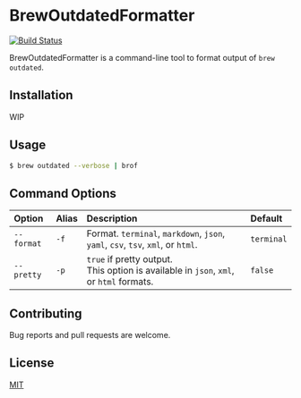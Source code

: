 # BrewOutdatedFormatter

[![Build Status](https://travis-ci.org/emsk/brew_outdated_formatter.svg?branch=master)](https://travis-ci.org/emsk/brew_outdated_formatter)

BrewOutdatedFormatter is a command-line tool to format output of `brew outdated`.

## Installation

WIP

## Usage

```sh
$ brew outdated --verbose | brof
```

## Command Options

| Option | Alias | Description | Default |
| :----- | :---- | :---------- | :------ |
| `--format` | `-f` | Format. `terminal`, `markdown`, `json`, `yaml`, `csv`, `tsv`, `xml`, or `html`. | `terminal` |
| `--pretty` | `-p` | `true` if pretty output.<br>This option is available in `json`, `xml`, or `html` formats. | `false` |

## Contributing

Bug reports and pull requests are welcome.

## License

[MIT](LICENSE.txt)
